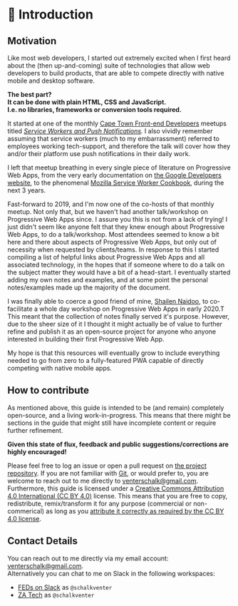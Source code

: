 # 👋 Introduction

## Motivation

Like most web developers, I started out extremely excited when I first heard about the \(then up-and-coming\) suite of technologies that allow web developers to build products, that are able to compete directly with native mobile and desktop software.

**The best part?   
It can be done with plain HTML, CSS and JavaScript.  
I.e. no libraries, frameworks or conversion tools required.**

It started at one of the monthly [Cape Town Front-end Developers](https://ctfeds.org/) meetups titled [_Service Workers and Push Notifications_](https://www.meetup.com/ctfeds/events/225531712/)_._ I also vividly remember assuming that service workers \(much to my embarrassment\) referred to employees working tech-support, and therefore the talk will cover how they and/or their platform use push notifications in their daily work.

I left that meetup breathing in every single piece of literature on Progressive Web Apps, from the very early documentation on [the Google Developers website](https://developers.google.com/web/progressive-web-apps), to the phenomenal [Mozilla Service Worker Cookbook](https://serviceworke.rs/), during the next 3 years.

Fast-forward to 2019, and I'm now one of the co-hosts of that monthly meetup. Not only that, but we haven't had another talk/workshop on Progressive Web Apps since. I assure you this is not from a lack of trying! I just didn't seem like anyone felt that they knew enough about Progressive Web Apps, to do a talk/workshop. Most attendees seemed to know a bit here and there about aspects of Progressive Web Apps, but only out of necessity when requested by clients/teams. In response to this I started compiling a list of helpful links about Progressive Web Apps and all associated technology, in the hopes that if someone where to do a talk on the subject matter they would have a bit of a head-start. I eventually started adding my own notes and examples, and at some point the personal notes/examples made up the majority of the document.

I was finally able to coerce a good friend of mine, [Shailen Naidoo](https://github.com/ShailenNaidoo), to co-facilitate a whole day workshop on Progressive Web Apps in early 2020.T This meant that the collection of notes finally served it's purpose. However, due to the sheer size of it I thought it might actually be of value to further refine and publish it as an open-source project for anyone who anyone interested in building their first Progressive Web App.

My hope is that this resources will eventually grow to include everything needed to go from zero to a fully-featured PWA capable of directly competing with native mobile apps.

## How to contribute

As mentioned above, this guide is intended to be \(and remain\) completely open-source, and a living work-in-progress. This means that there might be sections in the guide that might still have incomplete content or require further refinement.

**Given this state of flux, feedback and public suggestions/corrections are highly encouraged!** 

Please feel free to log an issue or open a pull request on [the project repository](https://github.com/schalkventer/pwa-the-definitive-guide). If you are not familiar with [Git](https://git-scm.com/), or would prefer to, you are welcome to reach out to me directly to [venterschalk@gmail.com](mailto:venterschalk@gmail.com). Furthermore, this guide is licensed under a [Creative Commons Attribution 4.0 International \(CC BY 4.0\)](https://creativecommons.org/licenses/by/4.0/) license. This means that you are free to copy, redistribute, remix/transform it for any purpose \(commercial or non-commerical\) as long as you [attribute it correctly as required by the CC BY 4.0 license](https://creativecommons.org/licenses/by/4.0/#deed-conditions).

## Contact Details

You can reach out to me directly via my email account: [venterschalk@gmail.com](mailto:venterschalk@gmail.com).  
Alternatively you can chat to me on Slack in the following workspaces:

* [FEDs on Slack](http://fedsonslack.com/) as `@schalkventer`
* [ZA Tech](https://zatech.co.za/) as `@schalkventer`

